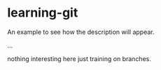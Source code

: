 # learning-git
An example to see how the description will appear.

...

nothing interesting here just training on branches.
